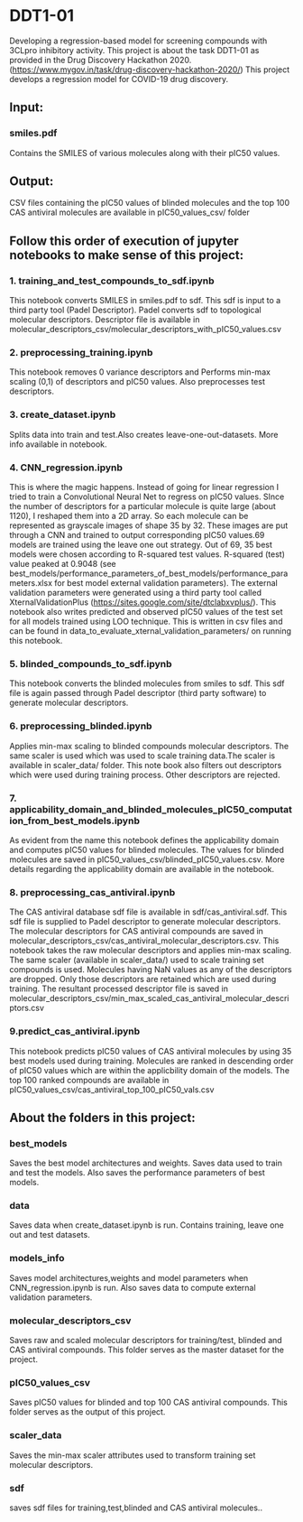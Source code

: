 # DDT1-01
Developing a regression-based model for screening compounds with 3CLpro inhibitory activity. This project is about the task DDT1-01 as provided in the Drug Discovery Hackathon 2020. (https://www.mygov.in/task/drug-discovery-hackathon-2020/)
This project develops a regression model for COVID-19 drug discovery.

## Input:

### smiles.pdf
Contains the SMILES of various molecules along with their pIC50 values.
## Output:
CSV files containing the pIC50 values of blinded molecules and the top 100 CAS antiviral molecules are available in pIC50_values_csv/ folder

## Follow this order of execution of jupyter notebooks to make sense of this project:

  ### 1. training_and_test_compounds_to_sdf.ipynb
  This notebook converts SMILES in smiles.pdf to sdf. This sdf is input to a third party tool (Padel Descriptor). Padel converts sdf to topological molecular descriptors. Descriptor file is available in molecular_descriptors_csv/molecular_descriptors_with_pIC50_values.csv
  
  ### 2. preprocessing_training.ipynb
  This notebook removes 0 variance descriptors and Performs min-max scaling (0,1) of descriptors and pIC50 values. Also preprocesses test descriptors.
  
  ### 3. create_dataset.ipynb
  Splits data into train and test.Also creates leave-one-out-datasets. More info available in notebook. 
  
  ### 4. CNN_regression.ipynb
  This is where the magic happens. Instead of going for linear regression I tried to train a Convolutional Neural Net to regress on pIC50 values. SInce the number of descriptors for a particular molecule is quite large (about 1120), I reshaped them into a 2D array. So each molecule can be represented as grayscale images of shape 35 by 32. These images are put through a CNN and trained to output corresponding pIC50 values.69 models are trained using the leave one out strategy. Out of 69, 35 best models were chosen according to R-squared test values. R-squared (test) value peaked at 0.9048 (see best_models/performance_parameters_of_best_models/performance_parameters.xlsx for best model external validation parameters). The external validation parameters were generated using a third party tool called XternalValidationPlus (https://sites.google.com/site/dtclabxvplus/). This notebook also writes predicted and observed pIC50 values of the test set for all models trained using LOO technique. This is written in csv files and can be found in data_to_evaluate_xternal_validation_parameters/ on running this notebook.
  
  ### 5. blinded_compounds_to_sdf.ipynb
  This notebook converts the blinded molecules from smiles to sdf. This sdf file is again passed through Padel descriptor (third party software) to generate molecular descriptors.
  
  ### 6. preprocessing_blinded.ipynb
  Applies min-max scaling to blinded compounds molecular descriptors. The same scaler is used which was used to scale training data.The scaler is available in scaler_data/ folder. This note book also filters out descriptors which were used during training process. Other descriptors are rejected.
  
  ### 7. applicability_domain_and_blinded_molecules_pIC50_computation_from_best_models.ipynb
  As evident from the name this notebook defines the applicability domain and computes pIC50 values for blinded molecules. The values for blinded molecules are saved in pIC50_values_csv/blinded_pIC50_values.csv. More details regarding the applicability domain are available in the notebook.
  
  ### 8. preprocessing_cas_antiviral.ipynb
  The CAS antiviral database sdf file is available in sdf/cas_antiviral.sdf. This sdf file is supplied to Padel descriptor to generate molecular descriptors. The molecular descriptors for CAS antiviral compounds are saved in molecular_descriptors_csv/cas_antiviral_molecular_descriptors.csv.
  This notebook takes the raw molecular descriptors and applies min-max scaling. The same scaler (available in scaler_data/) used to scale training set compounds is used. Molecules having NaN values as any of the descriptors are dropped. Only those descriptors are retained which are used during training. The resultant processed descriptor file is saved in molecular_descriptors_csv/min_max_scaled_cas_antiviral_molecular_descriptors.csv
  
 ### 9.predict_cas_antiviral.ipynb
 This notebook predicts pIC50 values of CAS antiviral molecules by using 35 best models used during training. Molecules are ranked in descending order of pIC50 values which are within the applicbility domain of the models. The top 100 ranked compounds are available in pIC50_values_csv/cas_antiviral_top_100_pIC50_vals.csv
 
 ## About the folders in this project:
 
 ### best_models
 Saves the best model architectures and weights. Saves data used to train and test the models. Also saves the performance parameters of best models.
 ### data
 Saves data when create_dataset.ipynb is run. Contains training, leave one out and test datasets.
 
 ### models_info
 Saves model architectures,weights and model parameters when CNN_regression.ipynb is run. Also saves data to compute external validation parameters.
 ### molecular_descriptors_csv
 Saves raw and scaled molecular descriptors for training/test, blinded and CAS antiviral compounds. This folder serves as the master dataset for the project.
 
 ### pIC50_values_csv
 Saves pIC50 values for blinded and top 100 CAS antiviral compounds. This folder serves as the output of this project.
 
 ### scaler_data
 Saves the min-max scaler attributes used to transform training set molecular descriptors.
 
 ### sdf
 saves sdf files for training,test,blinded and CAS antiviral molecules..
 

